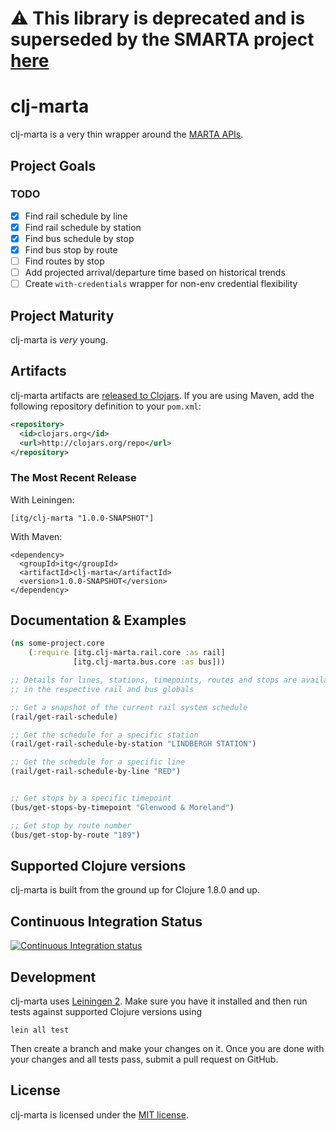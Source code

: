 # ⚠️ This library is deprecated and is superseded by the SMARTA project [here](https://github.com/csmith-cb/smarta-api)

# clj-marta

clj-marta is a very thin wrapper around the [MARTA APIs](http://www.itsmarta.com/app-developer-resources.aspx).


## Project Goals

### TODO
 - [x] Find rail schedule by line
 - [x] Find rail schedule by station
 - [x] Find bus schedule by stop
 - [x] Find bus stop by route
 - [ ] Find routes by stop
 - [ ] Add projected arrival/departure time based on historical trends
 - [ ] Create `with-credentials` wrapper for non-env credential flexibility

## Project Maturity

clj-marta is *very* young.


## Artifacts

clj-marta artifacts are [released to Clojars](https://clojars.org/itg/clj-marta). If you are using Maven, add the following repository
definition to your `pom.xml`:

``` xml
<repository>
  <id>clojars.org</id>
  <url>http://clojars.org/repo</url>
</repository>
```

### The Most Recent Release

With Leiningen:

    [itg/clj-marta "1.0.0-SNAPSHOT"]

With Maven:

    <dependency>
      <groupId>itg</groupId>
      <artifactId>clj-marta</artifactId>
      <version>1.0.0-SNAPSHOT</version>
    </dependency>

## Documentation & Examples

``` clojure
(ns some-project.core
    (:require [itg.clj-marta.rail.core :as rail]
              [itg.clj-marta.bus.core :as bus]))

;; Details for lines, stations, timepoints, routes and stops are available
;; in the respective rail and bus globals

;; Get a snapshot of the current rail system schedule
(rail/get-rail-schedule)

;; Get the schedule for a specific station
(rail/get-rail-schedule-by-station "LINDBERGH STATION")

;; Get the schedule for a specific line
(rail/get-rail-schedule-by-line "RED")


;; Get stops by a specific timepoint
(bus/get-stops-by-timepoint "Glenwood & Moreland")

;; Get stop by route number
(bus/get-stop-by-route "189")
```


## Supported Clojure versions

clj-marta is built from the ground up for Clojure 1.8.0 and up.


## Continuous Integration Status

[![Continuous Integration status](https://secure.travis-ci.org/csmith-cb/clj-marta.png)](http://travis-ci.org/csmith-cb/clj-marta)

## Development

clj-marta uses [Leiningen
2](https://github.com/technomancy/leiningen/blob/master/doc/TUTORIAL.md). Make
sure you have it installed and then run tests against supported
Clojure versions using

    lein all test

Then create a branch and make your changes on it. Once you are done
with your changes and all tests pass, submit a pull request on GitHub.



## License

clj-marta is licensed under the [MIT license](https://opensource.org/licenses/MIT).
